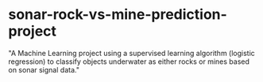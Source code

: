 # sonar-rock-vs-mine-prediction-project
"A Machine Learning project using a supervised learning algorithm (logistic regression) to classify objects underwater as either rocks or mines based on sonar signal data."

